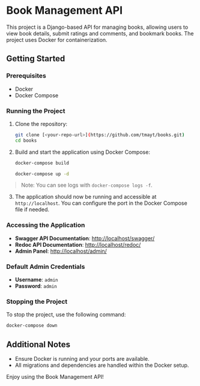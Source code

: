 
# Book Management API

This project is a Django-based API for managing books, allowing users to view book details, submit ratings and comments, and bookmark books. The project uses Docker for containerization.

## Getting Started

### Prerequisites

- Docker
- Docker Compose

### Running the Project

1. Clone the repository:

   ```bash
   git clone [<your-repo-url>](https://github.com/tmayt/books.git)
   cd books
   ```

2. Build and start the application using Docker Compose:

   ```bash
   docker-compose build
   ```
   ```bash
   docker-compose up -d
   ```
> Note: You can see logs with `docker-compose logs -f`.

3. The application should now be running and accessible at `http://localhost`. You can configure the port in the Docker Compose file if needed.

### Accessing the Application

- **Swagger API Documentation**: [http://localhost/swagger/](http://localhost/swagger/)
- **Redoc API Documentation**: [http://localhost/redoc/](http://localhost/redoc/)
- **Admin Panel**: [http://localhost/admin/](http://localhost/admin/)

### Default Admin Credentials

- **Username**: `admin`
- **Password**: `admin`

### Stopping the Project

To stop the project, use the following command:

```bash
docker-compose down
```

## Additional Notes

- Ensure Docker is running and your ports are available.
- All migrations and dependencies are handled within the Docker setup.

Enjoy using the Book Management API!
```
